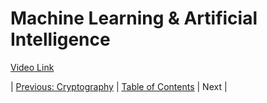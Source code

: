 # Machine Learning & Artificial Intelligence
[Video Link](https://youtu.be/z-EtmaFJieY)

| [Previous: Cryptography](../33/README.md) | [Table of Contents](../README.md#table-of-contents) | Next |
